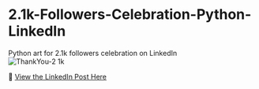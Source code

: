 # 2.1k-Followers-Celebration-Python-LinkedIn

Python art for 2.1k followers celebration on LinkedIn  
![ThankYou-2 1k](https://github.com/user-attachments/assets/3a846c7d-5b1f-4f03-ae97-95490c09b8e8)

🔗 [View the LinkedIn Post Here](https://www.linkedin.com/posts/nityagoyal1206_grateful-thankyoupost-pythondev-activity-7323689490118574080-0hDc?utm_source=share&utm_medium=member_desktop&rcm=ACoAAEaHarwBizB3PHZCMjZW8og9aC2iR6dfiko)
